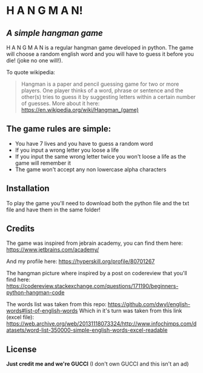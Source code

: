 # H A N G M A N!
## _A simple hangman game_

H A N G M A N is a regular hangman game  developed in python.
The game will choose a random english word and you will have to guess it before you die! (joke no one will!).

To quote wikipedia:
> Hangman is a paper and pencil guessing game 
> for two or more players.
> One player thinks of a word, phrase or sentence
> and the other(s) tries to guess it by suggesting 
> letters within a certain number of guesses.
More about it here: https://en.wikipedia.org/wiki/Hangman_(game)

## The game rules are simple:
- You have 7 lives and you have to guess a random word
- If you input a wrong letter you loose a life
- If you input the same wrong letter twice you won't loose a life as the game will remember it
- The game won't accept any non lowercase alpha characters

## Installation
To play the game you'll need to download both the python file and the txt file and have them in the same folder!

## Credits

The game was inspired from jebrain academy, you can find them here:
https://www.jetbrains.com/academy/

And my profile here:
https://hyperskill.org/profile/80701267

The hangman picture where inspired by a post on codereview that you'll find here:
https://codereview.stackexchange.com/questions/171190/beginners-python-hangman-code

The words list was taken from this repo:
https://github.com/dwyl/english-words#list-of-english-words
Which in it's turn was taken from this link (excel file):
https://web.archive.org/web/20131118073324/http://www.infochimps.com/datasets/word-list-350000-simple-english-words-excel-readable

## License
**Just credit me and we're GUCCI** (I don't own GUCCI and this isn't an ad)
